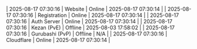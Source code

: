 | 2025-08-17 07:30:16 | Website | Online | 2025-08-17 07:30:14 |
| 2025-08-17 07:30:16 | Registration | Online | 2025-08-17 07:30:14 |
| 2025-08-17 07:30:16 | Auth Server | Online | 2025-08-17 07:30:14 |
| 2025-08-17 07:30:16 | Kezan (PvE) | Offline | 2025-08-03 17:58:02 |
| 2025-08-17 07:30:16 | Gurubashi (PvP) | Offline | N/A |
| 2025-08-17 07:30:16 | Cloudflare | Online | 2025-08-17 07:30:14 |
